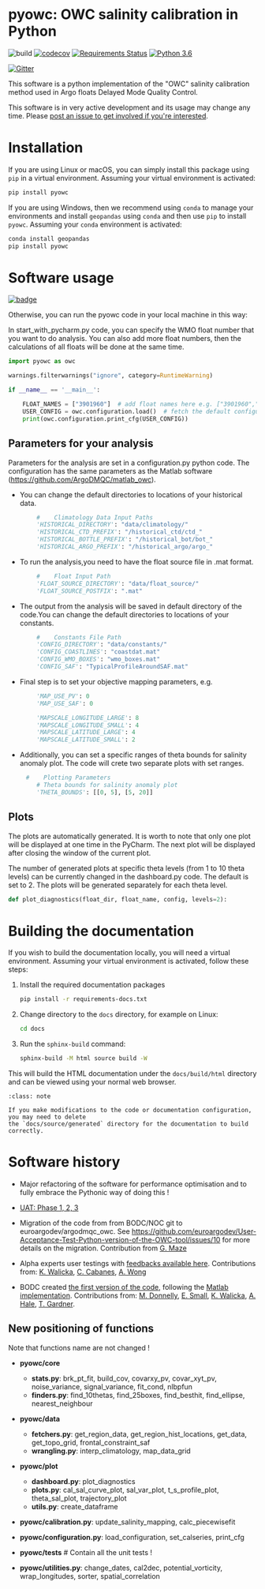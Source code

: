 # pyowc: OWC salinity calibration in Python

![build](https://github.com/euroargodev/argodmqc_owc/workflows/build/badge.svg)
[![codecov](https://codecov.io/gh/euroargodev/argodmqc_owc/branch/refactor-configuration/graph/badge.svg)](https://codecov.io/gh/euroargodev/argodmqc_owc)
[![Requirements Status](https://requires.io/github/euroargodev/argodmqc_owc/requirements.svg?branch=master)](https://requires.io/github/euroargodev/argodmqc_owc/requirements/?branch=refactor-configuration)
[![Python 3.6](https://img.shields.io/badge/python-3.6-blue.svg)](https://www.python.org/downloads/release/python-360/)

[![Gitter](https://badges.gitter.im/Argo-floats/owc-python.svg)](https://gitter.im/Argo-floats/owc-python?utm_source=badge&utm_medium=badge&utm_campaign=pr-badge)

This software is a python implementation of the "OWC" salinity calibration method used in Argo floats Delayed Mode Quality Control.

This software is in very active development and its usage may change any time. Please [post an issue to get involved if you're interested](https://github.com/euroargodev/argodmqc_owc/issues/new/choose).

# Installation

If you are using Linux or macOS, you can simply install this package using `pip` in a virtual environment.
Assuming your virtual environment is activated:

```bash
pip install pyowc
```

If you are using Windows, then we recommend using `conda` to manage your environments
and install `geopandas` using `conda` and then use `pip` to install `pyowc`.
Assuming your `conda` environment is activated:

```bash
conda install geopandas
pip install pyowc
```

# Software usage

[![badge](https://img.shields.io/static/v1.svg?logo=Jupyter&label=Pangeo+Binder&message=Click+here+to+try+this+software+online+!&color=blue&style=for-the-badge)](https://binder.pangeo.io/v2/gh/euroargodev/argodmqc_owc/master?filepath=docs%2FTryit.ipynb)

Otherwise, you can run the pyowc code in your local machine in this way:

In start_with_pycharm.py code, you can specify the WMO float number that you want to do analysis.
You can also add more float numbers, then the calculations of all floats will be done at the
same time.

```python
import pyowc as owc

warnings.filterwarnings("ignore", category=RuntimeWarning)

if __name__ == '__main__':

    FLOAT_NAMES = ["3901960"]  # add float names here e.g. ["3901960","3901961","3901962"]
    USER_CONFIG = owc.configuration.load()  # fetch the default configuration and parameters
    print(owc.configuration.print_cfg(USER_CONFIG))
```

## Parameters for your analysis

Parameters for the analysis are set in a configuration.py python code. 
The configuration has the same parameters as the Matlab software (https://github.com/ArgoDMQC/matlab_owc).

- You can change the default directories to locations of your historical data.
```python
        #    Climatology Data Input Paths
        'HISTORICAL_DIRECTORY': "data/climatology/"
        'HISTORICAL_CTD_PREFIX': "/historical_ctd/ctd_"
        'HISTORICAL_BOTTLE_PREFIX': "/historical_bot/bot_"
        'HISTORICAL_ARGO_PREFIX': "/historical_argo/argo_"
```
- To run the analysis,you need to have the float source file in .mat format. 
```python
        #    Float Input Path
        'FLOAT_SOURCE_DIRECTORY': "data/float_source/"
        'FLOAT_SOURCE_POSTFIX': ".mat"
```
- The output from the analysis will be saved in default directory of the code.You can change 
the default directories to locations of your constants.
```python
        #    Constants File Path
        'CONFIG_DIRECTORY': "data/constants/"
        'CONFIG_COASTLINES': "coastdat.mat"
        'CONFIG_WMO_BOXES': "wmo_boxes.mat"
        'CONFIG_SAF': "TypicalProfileAroundSAF.mat"
```
- Final step is to set your objective mapping parameters, e.g.
```python
        'MAP_USE_PV': 0
        'MAP_USE_SAF': 0

        'MAPSCALE_LONGITUDE_LARGE': 8
        'MAPSCALE_LONGITUDE_SMALL': 4
        'MAPSCALE_LATITUDE_LARGE': 4
        'MAPSCALE_LATITUDE_SMALL': 2
 ```
- Additionally, you can set a specific ranges of theta bounds for salinity anomaly plot.
The code will crete two separate plots with set ranges.
```python 
     #    Plotting Parameters
        # Theta bounds for salinity anomaly plot
        'THETA_BOUNDS': [[0, 5], [5, 20]]
```

## Plots
The plots are automatically generated. It is worth to note that only one plot will be 
displayed at one time in the PyCharm. The next plot will be displayed after closing
the window of the current plot. 

The number of generated plots at specific theta levels (from 1 to 10 theta levels) can be
currently changed in the dashboard.py code. The default is set to 2. The plots will be 
generated separately for each theta level.

```python
def plot_diagnostics(float_dir, float_name, config, levels=2):
```

# Building the documentation

If you wish to build the documentation locally, you will need a virtual environment.
Assuming your virtual environment is activated, follow these steps:

1. Install the required documentation packages
    ```bash
    pip install -r requirements-docs.txt
    ```
2. Change directory to the `docs` directory, for example on Linux:
    ```bash
    cd docs
    ```
3. Run the `sphinx-build` command:
    ```bash
    sphinx-build -M html source build -W
    ```

This will build the HTML documentation under the `docs/build/html` directory and can be viewed
using your normal web browser.

```{admonition} Note
:class: note

If you make modifications to the code or documentation configuration, you may need to delete
the `docs/source/generated` directory for the documentation to build correctly.
```

# Software history

- Major refactoring of the software for performance optimisation and to fully embrace the Pythonic way of doing this !

- [UAT: Phase 1, 2, 3](https://github.com/euroargodev/User-Acceptance-Test-Python-version-of-the-OWC-tool) 

- Migration of the code from from BODC/NOC git to euroargodev/argodmqc_owc. See https://github.com/euroargodev/User-Acceptance-Test-Python-version-of-the-OWC-tool/issues/10 for more details on the migration. Contribution from [G. Maze](https://github.com/gmaze)

- Alpha experts user testings with [feedbacks available here](https://github.com/euroargodev/User-Acceptance-Test-Python-version-of-the-OWC-tool/issues). Contributions from: [K. Walicka](https://github.com/kamwal), [C. Cabanes](https://github.com/cabanesc), [A. Wong](https://github.com/apswong)

- BODC created [the first version of the code](https://git.noc.ac.uk/bodc/owc-software-python), following the [Matlab implementation](https://github.com/ArgoDMQC/matlab_owc).
  Contributions from: [M. Donnelly](https://github.com/matdon17), [E. Small](https://github.com/edsmall-bodc),
   [K. Walicka](https://github.com/kamwal), [A. Hale](https://github.com/halebodc), [T. Gardner](https://github.com/thogar-computer).


## New positioning of functions 
Note that functions name are not changed !

- **pyowc/core**
  - **stats.py**: brk_pt_fit, build_cov, covarxy_pv, covar_xyt_pv, noise_variance, signal_variance, fit_cond, nlbpfun
  - **finders.py**: find_10thetas, find_25boxes, find_besthit, find_ellipse, nearest_neighbour

- **pyowc/data**
  - **fetchers.py**: get_region_data, get_region_hist_locations, get_data, get_topo_grid, frontal_constraint_saf
  - **wrangling.py**: interp_climatology, map_data_grid 

- **pyowc/plot**
  - **dashboard.py**: plot_diagnostics
  - **plots.py**: cal_sal_curve_plot, sal_var_plot, t_s_profile_plot, theta_sal_plot, trajectory_plot
  - **utils.py**: create_dataframe

- **pyowc/calibration.py**: update_salinity_mapping, calc_piecewisefit

- **pyowc/configuration.py**: load_configuration, set_calseries, print_cfg

- **pyowc/tests**  # Contain all the unit tests !

- **pyowc/utilities.py**: change_dates, cal2dec, potential_vorticity, wrap_longitudes, sorter, spatial_correlation